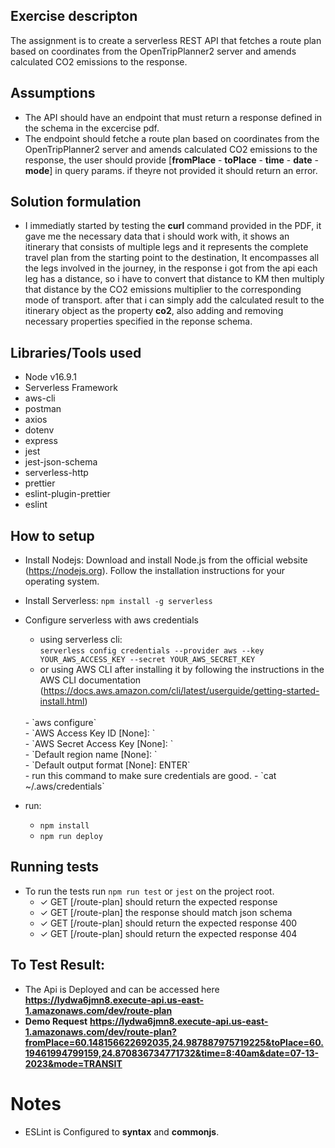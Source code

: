## Exercise descripton

The assignment is to create a serverless REST API that fetches a route plan based on coordinates from the OpenTripPlanner2 server and amends calculated CO2 emissions to the response.

## Assumptions
- The API should have an endpoint that must return a response defined in the schema in the excercise pdf.
- The endpoint should fetche a route plan based on coordinates from the OpenTripPlanner2 server and amends calculated CO2 emissions to the response, the user should provide [**fromPlace** - **toPlace** - **time** - **date** - **mode**] in query params. if theyre not provided it should return an error.

## Solution formulation
- I immediatly started by testing the **curl** command provided in the PDF, it gave me the necessary data that i should work with, it shows an itinerary that consists of multiple legs and it represents the complete travel plan from the starting point to the destination, It encompasses all the legs involved in the journey, in the response i got from the api each leg has a distance, so i have to convert that distance to KM then multiply that distance by the CO2 emissions multiplier to the corresponding mode of transport. after that i can simply add the calculated result to the itinerary object as the property **co2**, also adding and removing necessary properties specified in the reponse schema.

## Libraries/Tools used
- Node v16.9.1
- Serverless Framework
- aws-cli
- postman
- axios
- dotenv
- express
- jest
- jest-json-schema
- serverless-http
- prettier
- eslint-plugin-prettier
- eslint

## How to setup
- Install Nodejs: Download and install Node.js from the official website (https://nodejs.org). Follow the installation instructions for your operating system.

- Install Serverless: `npm install -g serverless`

- Configure serverless with aws credentials <br>
    - using serverless cli:<br>
    `serverless config credentials --provider aws --key YOUR_AWS_ACCESS_KEY --secret YOUR_AWS_SECRET_KEY`
    - or using AWS CLI after installing it by following the instructions in the AWS CLI documentation 
    (https://docs.aws.amazon.com/cli/latest/userguide/getting-started-install.html)
    <br>
    - `aws configure`<br>
    - `AWS Access Key ID [None]:  <YOUR_AWS_ACCESS_KEY>`<br>
    - `AWS Secret Access Key [None]: <YOUR_AWS_SECRET_KEY>`<br>
    - `Default region name [None]: <REGION>`<br>
    - `Default output format [None]: ENTER`<br>
    - run this command to make sure credentials are good.
    - `cat ~/.aws/credentials`
    

- run:
    - `npm install`
    - `npm run deploy`

## Running tests
* To run the tests run `npm run test` or `jest` on the project root.
    - ✓ GET [/route-plan] should return the expected response
    - ✓ GET [/route-plan] the response should match json schema 
    - ✓ GET [/route-plan] should return the expected response 400 
    - ✓ GET [/route-plan] should return the expected response 404

## To Test Result: 
- The Api is Deployed and can be accessed here __https://lydwa6jmn8.execute-api.us-east-1.amazonaws.com/dev/route-plan__
- **Demo Request** 
__https://lydwa6jmn8.execute-api.us-east-1.amazonaws.com/dev/route-plan?fromPlace=60.148156622692035,24.987887975719225&toPlace=60.19461994799159,24.870836734771732&time=8:40am&date=07-13-2023&mode=TRANSIT__
 
# Notes
- ESLint is Configured to **syntax** and **commonjs**.